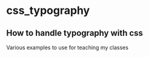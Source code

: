 # css_typography
## How to handle typography with css
Various examples to use for teaching my classes
